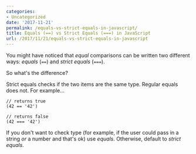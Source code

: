 ```yaml
---
categories:
- Uncategorized
date: '2017-11-21'
permalink: /equals-vs-strict-equals-in-javascript/
title: Equals (==) vs Strict Equals (===) in JavaScript
url: /2017/11/21/equals-vs-strict-equals-in-javascript
---
```


You might have noticed that *equal* comparisons can be written two different ways: *equals* (`==`) and *strict equals* (`===`).

So what's the difference?

Strict equals checks if the two items are the same type. Regular equals does not. For example...

```lang-js
// returns true
(42 == '42')

// returns false
(42 === '42')
```

If you don't want to check type (for example, if the user could pass in a string *or* a number and that's ok) use *equals*. Otherwise, default to *strict equals*.